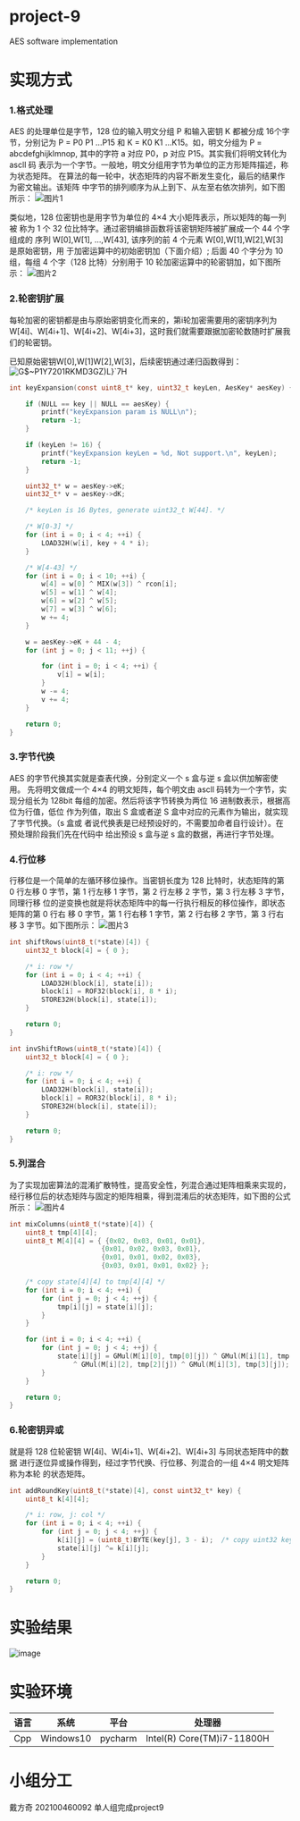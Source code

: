 # project-9
AES  software implementation
# 实现方式
### 1.格式处理
AES 的处理单位是字节，128 位的输入明文分组 P 和输入密钥 K 都被分成 16个字节，分别记为 P = P0 P1 …P15 和 K = K0 K1 …K15。如，明文分组为 P =
abcdefghijklmnop, 其中的字符 a 对应 P0，p 对应 P15。其实我们将明文转化为 ascll 码
表示为一个字节。一般地，明文分组用字节为单位的正方形矩阵描述，称为状态矩阵。
在算法的每一轮中，状态矩阵的内容不断发生变化，最后的结果作为密文输出。该矩阵
中字节的排列顺序为从上到下、从左至右依次排列，如下图所示：
![图片1](https://github.com/jlwdfq/project-9/assets/129512207/9c8c7ed2-f137-4353-bc3a-4b08b48923d7)

类似地，128 位密钥也是用字节为单位的 4×4 大小矩阵表示，所以矩阵的每一列被
称为 1 个 32 位比特字。通过密钥编排函数将该密钥矩阵被扩展成一个 44 个字组成的
序列 W[0],W[1], …,W[43], 该序列的前 4 个元素 W[0],W[1],W[2],W[3] 是原始密钥，用
于加密运算中的初始密钥加（下面介绍）; 后面 40 个字分为 10 组，每组 4 个字（128
比特）分别用于 10 轮加密运算中的轮密钥加，如下图所示：
![图片2](https://github.com/jlwdfq/project-9/assets/129512207/67365512-61fb-4dce-ba84-88d603ed1627)
### 2.轮密钥扩展
每轮加密的密钥都是由与原始密钥变化而来的，第i轮加密需要用的密钥序列为W[4i]、W[4i+1]、W[4i+2]、W[4i+3]，这时我们就需要跟据加密轮数随时扩展我们的轮密钥。

已知原始密钥W[0],W[1]W[2],W[3]，后续密钥通过递归函数得到：
![G$~P1Y7201RKMD3GZ)L}`7H](https://github.com/jlwdfq/project-9/assets/129512207/67cbcf50-7266-4eb1-8414-b9b921f4743f)

```c
int keyExpansion(const uint8_t* key, uint32_t keyLen, AesKey* aesKey) {

    if (NULL == key || NULL == aesKey) {
        printf("keyExpansion param is NULL\n");
        return -1;
    }

    if (keyLen != 16) {
        printf("keyExpansion keyLen = %d, Not support.\n", keyLen);
        return -1;
    }

    uint32_t* w = aesKey->eK;
    uint32_t* v = aesKey->dK;

    /* keyLen is 16 Bytes, generate uint32_t W[44]. */

    /* W[0-3] */
    for (int i = 0; i < 4; ++i) {
        LOAD32H(w[i], key + 4 * i);
    }

    /* W[4-43] */
    for (int i = 0; i < 10; ++i) {
        w[4] = w[0] ^ MIX(w[3]) ^ rcon[i];
        w[5] = w[1] ^ w[4];
        w[6] = w[2] ^ w[5];
        w[7] = w[3] ^ w[6];
        w += 4;
    }

    w = aesKey->eK + 44 - 4;
    for (int j = 0; j < 11; ++j) {

        for (int i = 0; i < 4; ++i) {
            v[i] = w[i];
        }
        w -= 4;
        v += 4;
    }

    return 0;
}

```
### 3.字节代换
AES 的字节代换其实就是查表代换，分别定义一个 s 盒与逆 s 盒以供加解密使用。
先将明文做成一个 4×4 的明文矩阵，每个明文由 ascll 码转为一个字节，实现分组长为
128bit 每组的加密。然后将该字节转换为两位 16 进制数表示，根据高位为行值，低位
作为列值，取出 S 盒或者逆 S 盒中对应的元素作为输出，就实现了字节代换。（s 盒或
者说代换表是已经预设好的，不需要加命者自行设计）。在预处理阶段我们先在代码中
给出预设 s 盒与逆 s 盒的数据，再进行字节处理。
### 4.行位移
行移位是一个简单的左循环移位操作。当密钥长度为 128 比特时，状态矩阵的第 0
行左移 0 字节，第 1 行左移 1 字节，第 2 行左移 2 字节，第 3 行左移 3 字节，同理行移
位的逆变换也就是将状态矩阵中的每一行执行相反的移位操作，即状态矩阵的第 0 行右
移 0 字节，第 1 行右移 1 字节，第 2 行右移 2 字节，第 3 行右移 3 字节。如下图所示：
![图片3](https://github.com/jlwdfq/project-9/assets/129512207/775aaf40-a0fa-4958-867c-97304ca8b078)
```c
int shiftRows(uint8_t(*state)[4]) {
    uint32_t block[4] = { 0 };

    /* i: row */
    for (int i = 0; i < 4; ++i) {
        LOAD32H(block[i], state[i]);
        block[i] = ROF32(block[i], 8 * i);
        STORE32H(block[i], state[i]);
    }

    return 0;
}

int invShiftRows(uint8_t(*state)[4]) {
    uint32_t block[4] = { 0 };

    /* i: row */
    for (int i = 0; i < 4; ++i) {
        LOAD32H(block[i], state[i]);
        block[i] = ROR32(block[i], 8 * i);
        STORE32H(block[i], state[i]);
    }

    return 0;
}
```
### 5.列混合
为了实现加密算法的混淆扩散特性，提高安全性，列混合通过矩阵相乘来实现的，
经行移位后的状态矩阵与固定的矩阵相乘，得到混淆后的状态矩阵，如下图的公式所示：
![图片4](https://github.com/jlwdfq/project-9/assets/129512207/a173b58e-e577-4b5c-986a-d066eb8a1fd7)
```c
int mixColumns(uint8_t(*state)[4]) {
    uint8_t tmp[4][4];
    uint8_t M[4][4] = { {0x02, 0x03, 0x01, 0x01},
                       {0x01, 0x02, 0x03, 0x01},
                       {0x01, 0x01, 0x02, 0x03},
                       {0x03, 0x01, 0x01, 0x02} };

    /* copy state[4][4] to tmp[4][4] */
    for (int i = 0; i < 4; ++i) {
        for (int j = 0; j < 4; ++j) {
            tmp[i][j] = state[i][j];
        }
    }

    for (int i = 0; i < 4; ++i) {
        for (int j = 0; j < 4; ++j) {
            state[i][j] = GMul(M[i][0], tmp[0][j]) ^ GMul(M[i][1], tmp[1][j])
                ^ GMul(M[i][2], tmp[2][j]) ^ GMul(M[i][3], tmp[3][j]);
        }
    }

    return 0;
}

```
### 6.轮密钥异或
就是将 128 位轮密钥 W[4i]、W[4i+1]、W[4i+2]、W[4i+3] 与同状态矩阵中的数据
进行逐位异或操作得到，经过字节代换、行位移、列混合的一组 4×4 明文矩阵称为本轮
的状态矩阵。
```c
int addRoundKey(uint8_t(*state)[4], const uint32_t* key) {
    uint8_t k[4][4];

    /* i: row, j: col */
    for (int i = 0; i < 4; ++i) {
        for (int j = 0; j < 4; ++j) {
            k[i][j] = (uint8_t)BYTE(key[j], 3 - i);  /* copy uint32 key[4] to uint8 k[4][4] */
            state[i][j] ^= k[i][j];
        }
    }

    return 0;
}
```
# 实验结果
![image](https://github.com/jlwdfq/project-9/assets/129512207/d703af21-799d-4232-9e9e-d21c4fb2f990)
# 实验环境
| 语言  | 系统      | 平台   | 处理器                     |
|-------|-----------|--------|----------------------------|
| Cpp   | Windows10 | pycharm| Intel(R) Core(TM)i7-11800H |
# 小组分工
戴方奇 202100460092 单人组完成project9
